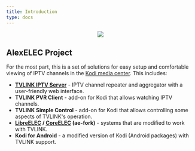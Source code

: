 ```yaml
---
title: Introduction
type: docs
---
```


<p align="center">
  <img src="/logo.png" />
</p>

## AlexELEC Project

For the most part, this is a set of solutions for easy setup and comfortable viewing of IPTV channels
in the <a target='_blank' href="https://kodi.tv/">Kodi media center</a>. This includes:

+ **[TVLINK IPTV Server](/docs/tvlink/docs/overview/)** - IPTV channel repeater and aggregator
with a user-friendly web interface.
+ **TVLINK PVR Client** - add-on for Kodi that allows watching IPTV channels.
+ **TVLINK Simple Control** - add-on for Kodi that allows controlling some aspects of TVLINK's operation.
+ **<a target='_blank' href="https://libreelec.tv/">LibreELEC</a> / <a target='_blank' href="https://coreelec.org/">CoreELEC</a> (ae-fork)** - systems that are modified to work with TVLINK.
+ **Kodi for Android** - a modified version of Kodi (Android packages) with TVLINK support.
